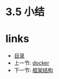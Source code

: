 # 3.5 小结

# links
  * [目录](<preface-目录.md>)
  * 上一节: [docker](<03.4-docker.md>)
  * 下一节: [框架结构](<04.0-框架结构.md>)